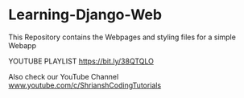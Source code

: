 # Learning-Django-Web
This Repository contains the Webpages and styling files for a simple Webapp

YOUTUBE PLAYLIST 
https://bit.ly/38QTQLO

Also check our YouTube Channel
www.youtube.com/c/ShrianshCodingTutorials
